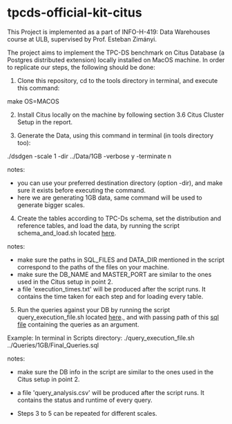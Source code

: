 # tpcds-official-kit-citus

This Project is implemented as a part of INFO-H-419: Data Warehouses course at ULB, supervised by  Prof. Esteban Zimányi. 

The project aims to implement the TPC-DS benchmark on Citus Database (a Postgres distributed extension) locally installed on MacOS machine. In order to replicate our steps, the following should be done:


1. Clone this repository, cd to the tools directory in terminal, and execute this command:

  make OS=MACOS

2. Install Citus locally on the machine by following section 3.6 Citus Cluster Setup in the report. 

3. Generate the Data, using this command in terminal (in tools directory too):
  
  ./dsdgen -scale 1 -dir ../Data/1GB -verbose y -terminate n
  
  notes: 
  - you can use your preferred destination directory (option -dir), and make sure it exists before executing the command.
  - here we are generating 1GB data, same command will be used to generate bigger scales.

4. Create the tables according to TPC-Ds schema, set the distribution and reference tables, and load the data, by running the script schema_and_load.sh located [here](tpcdskit-official-mac/Scripts).

notes:
- make sure the paths in SQL_FILES and DATA_DIR mentioned in the script correspond to the paths of the files on your machine.
- make sure the DB_NAME and MASTER_PORT are similar to the ones used in the Citus setup in point 2.
- a file 'execution_times.txt' will be produced after the script runs. It contains the time taken for each step and for loading every table.

5. Run the queries against your DB by running the script query_execution_file.sh located [here](tpcdskit-official-mac/Scripts)., and with passing path of this [sql file](tpcdskit-official-mac/Queries/1GB/Final_Queries.sql) containing the queries as an argument.

Example: In terminal in Scripts directory:
./query_execution_file.sh ../Queries/1GB/Final_Queries.sql

notes:
- make sure the DB info in the script are similar to the ones used in the Citus setup in point 2.
- a file 'query_analysis.csv' will be produced after the script runs. It contains the status and runtime of every query.



- Steps 3 to 5 can be repeated for different scales.

   


   


